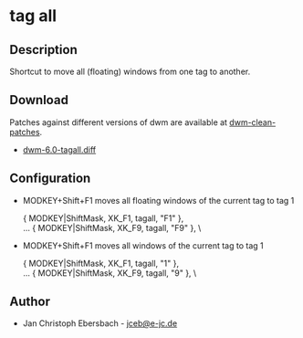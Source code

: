 # tag all #

## Description ##

Shortcut to move all (floating) windows from one tag to another.

## Download ##
Patches against different versions of dwm are available at
[dwm-clean-patches](https://bitbucket.org/jceb81/dwm-clean-patches/src).

 * [dwm-6.0-tagall.diff][1]

## Configuration ##

 * MODKEY+Shift+F1 moves all floating windows of the current tag to tag 1

    { MODKEY|ShiftMask,     XK_F1,      tagall,        "F1" }, \
    ...
    { MODKEY|ShiftMask,     XK_F9,      tagall,        "F9" }, \

 * MODKEY+Shift+F1 moves all windows of the current tag to tag 1

    { MODKEY|ShiftMask,     XK_F1,      tagall,        "1" }, \
    ...
    { MODKEY|ShiftMask,     XK_F9,      tagall,        "9" }, \

## Author ##
 * Jan Christoph Ebersbach - <jceb@e-jc.de>

[1]: dwm-6.0-tagall.diff
